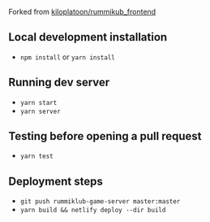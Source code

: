 Forked from [kiloplatoon/rummikub_frontend](https://github.com/kiloplatoon/rummikub_frontend)

## Local development installation
* `npm install` or `yarn install`

## Running dev server
* `yarn start`
* `yarn server`

## Testing before opening a pull request
* `yarn test`

## Deployment steps
* `git push rummiklub-game-server master:master`
* `yarn build && netlify deploy --dir build`
